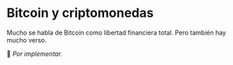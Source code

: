 # Bitcoin y criptomonedas

Mucho se habla de Bitcoin como libertad financiera total. Pero también hay mucho verso.

📌 *Por implementar.*
